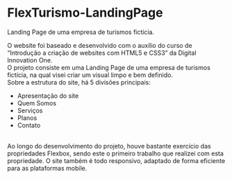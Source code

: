 # FlexTurismo-LandingPage
Landing Page de uma empresa de turismos fictícia.

O website foi baseado e desenvolvido com o auxílio do curso de “Introdução a criação de websites com HTML5 e CSS3” da Digital Innovation One. <br>
O projeto consiste em uma Landing Page de uma empresa de turismos fictícia, na qual visei criar um visual limpo e bem definido. <br>
Sobre a estrutura do site, há 5 divisões principais:
- Apresentação do site
- Quem Somos
- Serviços
- Planos
- Contato
<br>
Ao longo do desenvolvimento do projeto, houve bastante exercício das propriedades Flexbox, sendo este o primeiro trabalho que realizei com esta propriedade.
O site também é todo responsivo, adaptado de forma eficiente para as plataformas mobile.

